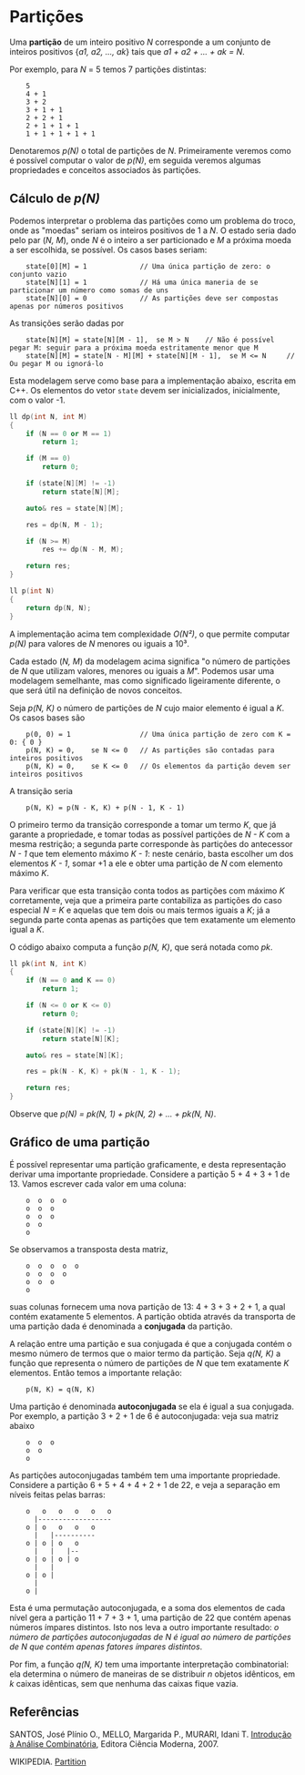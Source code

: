 Partições
=========

Uma **partição** de um inteiro positivo _N_ corresponde a um conjunto de inteiros positivos
{_a1, a2, ..., ak_} tais que _a1 + a2 + ... + ak = N_.

Por exemplo, para _N_ = 5 temos 7 partições distintas:

        5
        4 + 1
        3 + 2
        3 + 1 + 1
        2 + 2 + 1
        2 + 1 + 1 + 1
        1 + 1 + 1 + 1 + 1

Denotaremos _p(N)_ o total de partições de _N_. Primeiramente veremos como é possível computar
o valor de _p(N)_, em seguida veremos algumas propriedades e conceitos associados às partições.

Cálculo de _p(N)_
-----------------

Podemos interpretar o problema das partições como um problema do troco, onde as "moedas" seriam
os inteiros positivos de 1 a _N_. O estado seria dado pelo par (_N, M_), onde _N_ é o inteiro a
ser particionado e _M_ a próxima moeda a ser escolhida, se possível. Os casos bases seriam:

        state[0][M] = 1             // Uma única partição de zero: o conjunto vazio
        state[N][1] = 1             // Há uma única maneria de se particionar um número como somas de uns
        state[N][0] = 0             // As partições deve ser compostas apenas por números positivos

As transições serão dadas por

        state[N][M] = state[N][M - 1],  se M > N    // Não é possível pegar M: seguir para a próxima moeda estritamente menor que M
        state[N][M] = state[N - M][M] + state[N][M - 1],  se M <= N     // Ou pegar M ou ignorá-lo

Esta modelagem serve como base para a implementação abaixo, escrita em C++. Os elementos do vetor 
`state` devem ser inicializados, inicialmente, com o valor -1. 
```C++
ll dp(int N, int M)
{
    if (N == 0 or M == 1)
        return 1;

    if (M == 0)
        return 0;

    if (state[N][M] != -1)
        return state[N][M];

    auto& res = state[N][M];

    res = dp(N, M - 1);

    if (N >= M)
        res += dp(N - M, M);

    return res;
}

ll p(int N)
{
    return dp(N, N);
}
```

A implementação acima tem complexidade _O(N²)_, o que permite computar _p(N)_ para valores de
_N_ menores ou iguais a 10³.

Cada estado (_N, M_) da modelagem acima significa "o número de partições de _N_ que utilizam
valores, menores ou iguais a _M_". Podemos usar uma modelagem semelhante, mas como significado
ligeiramente diferente, o que será útil na definição de novos conceitos.

Seja _p(N, K)_ o número de partições de _N_ cujo maior elemento é igual a _K_. Os casos bases 
são

        p(0, 0) = 1                 // Uma única partição de zero com K = 0: { 0 }
        p(N, K) = 0,    se N <= 0   // As partições são contadas para inteiros positivos 
        p(N, K) = 0,    se K <= 0   // Os elementos da partição devem ser inteiros positivos

A transição seria

        p(N, K) = p(N - K, K) + p(N - 1, K - 1)

O primeiro termo da transição corresponde a tomar um termo _K_, que já garante a propriedade,
e tomar todas as possível partições de _N - K_ com a mesma restrição; a segunda parte 
corresponde às partições do antecessor _N - 1_ que tem elemento máximo _K - 1_: neste cenário,
basta escolher um dos elementos _K - 1_, somar +1 a ele e obter uma partição de _N_ com elemento
máximo _K_.

Para verificar que esta transição conta todos as partições com máximo _K_ corretamente, veja que
a primeira parte contabiliza as partições do caso especial _N = K_ e aquelas que tem dois
ou mais termos iguais a _K_; já a segunda parte conta apenas as partições que tem exatamente
um elemento igual a _K_.

O código abaixo computa a função _p(N, K)_, que será notada como _pk_.
```C++
ll pk(int N, int K)
{
    if (N == 0 and K == 0)
        return 1;

    if (N <= 0 or K <= 0)
        return 0;

    if (state[N][K] != -1)
        return state[N][K];

    auto& res = state[N][K];

    res = pk(N - K, K) + pk(N - 1, K - 1);

    return res;
}
```

Observe que _p(N) = pk(N, 1) + pk(N, 2) + ... + pk(N, N)_.

Gráfico de uma partição
-----------------------

É possível representar uma partição graficamente, e desta representação derivar uma importante
propriedade. Considere a partição 5 + 4 + 3 + 1 de 13. Vamos escrever cada valor em uma 
coluna:

        o  o  o  o 
        o  o  o
        o  o  o
        o  o
        o

Se observamos a transposta desta matriz,

        o  o  o  o  o
        o  o  o  o
        o  o  o
        o

suas colunas fornecem uma nova partição de 13: 4 + 3 + 3 + 2 + 1, a qual contém exatamente
5 elementos. A partição obtida através da transporta de uma partição dada é denominada
a **conjugada** da partição.

A relação entre uma partição e sua conjugada é que a conjugada contém o mesmo número de termos
que o maior termo da partição. Seja _q(N, K)_ a função que representa o número de partições de
_N_ que tem exatamente _K_ elementos. Então temos a importante relação:

        p(N, K) = q(N, K)

Uma partição é denominada **autoconjugada** se ela é igual a sua conjugada. Por exemplo,
a partição 3 + 2 + 1 de 6 é autoconjugada: veja sua matriz abaixo

        o  o  o
        o  o
        o

As partições autoconjugadas também tem uma importante propriedade. Considere a partição
6 + 5 + 4 + 4 + 2 + 1 de 22, e veja a separação em níveis feitas pelas barras:

        o   o   o   o   o   o
          |------------------
        o | o   o   o   o
          |   |----------
        o | o | o   o
          |   |   |--
        o | o | o | o
          |   |
        o | o |
          |
        o | 

Esta é uma permutação autoconjugada, e a soma dos elementos de cada nível gera a partição
11 + 7 + 3 + 1, uma partição de 22 que contém apenas números ímpares distintos. Isto
nos leva a outro importante resultado: _o número de partições autoconjugadas de N é igual ao
número de partições de N que contém apenas fatores ímpares distintos_.

Por fim, a função _q(N, K)_ tem uma importante interpretação combinatorial: ela determina o 
número de maneiras de se distribuir _n_ objetos idênticos, em _k_ caixas idênticas, sem que
nenhuma das caixas fique vazia.

Referências
-----------

SANTOS, José Plínio O., MELLO, Margarida P., MURARI, Idani T. [Introdução à Análise Combinatória](http://www.vestseller.com.br/matematica/introduc-o-a-analise-combinatoria-jose-plinio-margarida-mello-idani-murari), Editora Ciência Moderna, 2007.

WIKIPEDIA. [Partition](https://en.wikipedia.org/wiki/Partition_(number_theory))
